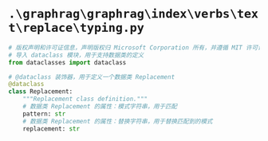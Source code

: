 # `.\graphrag\graphrag\index\verbs\text\replace\typing.py`

```py
# 版权声明和许可证信息，声明版权归 Microsoft Corporation 所有，并遵循 MIT 许可证
# 导入 dataclass 模块，用于支持数据类的定义
from dataclasses import dataclass

# @dataclass 装饰器，用于定义一个数据类 Replacement
@dataclass
class Replacement:
    """Replacement class definition."""
    # 数据类 Replacement 的属性：模式字符串，用于匹配
    pattern: str
    # 数据类 Replacement 的属性：替换字符串，用于替换匹配到的模式
    replacement: str
```